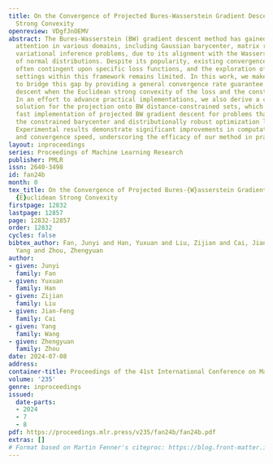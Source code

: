 ```yaml
---
title: On the Convergence of Projected Bures-Wasserstein Gradient Descent under Euclidean
  Strong Convexity
openreview: VDgfJnOEMV
abstract: The Bures-Wasserstein (BW) gradient descent method has gained considerable
  attention in various domains, including Gaussian barycenter, matrix recovery and
  variational inference problems, due to its alignment with the Wasserstein geometry
  of normal distributions. Despite its popularity, existing convergence analysis are
  often contingent upon specific loss functions, and the exploration of constrained
  settings within this framework remains limited. In this work, we make an attempt
  to bridge this gap by providing a general convergence rate guarantee for BW gradient
  descent when the Euclidean strong convexity of the loss and the constraints is assumed.
  In an effort to advance practical implementations, we also derive a closed-form
  solution for the projection onto BW distance-constrained sets, which enables the
  fast implementation of projected BW gradient descent for problems that arise in
  the constrained barycenter and distributionally robust optimization literature.
  Experimental results demonstrate significant improvements in computational efficiency
  and convergence speed, underscoring the efficacy of our method in practical scenarios.
layout: inproceedings
series: Proceedings of Machine Learning Research
publisher: PMLR
issn: 2640-3498
id: fan24b
month: 0
tex_title: On the Convergence of Projected Bures-{W}asserstein Gradient Descent under
  {E}uclidean Strong Convexity
firstpage: 12832
lastpage: 12857
page: 12832-12857
order: 12832
cycles: false
bibtex_author: Fan, Junyi and Han, Yuxuan and Liu, Zijian and Cai, Jian-Feng and Wang,
  Yang and Zhou, Zhengyuan
author:
- given: Junyi
  family: Fan
- given: Yuxuan
  family: Han
- given: Zijian
  family: Liu
- given: Jian-Feng
  family: Cai
- given: Yang
  family: Wang
- given: Zhengyuan
  family: Zhou
date: 2024-07-08
address:
container-title: Proceedings of the 41st International Conference on Machine Learning
volume: '235'
genre: inproceedings
issued:
  date-parts:
  - 2024
  - 7
  - 8
pdf: https://proceedings.mlr.press/v235/fan24b/fan24b.pdf
extras: []
# Format based on Martin Fenner's citeproc: https://blog.front-matter.io/posts/citeproc-yaml-for-bibliographies/
---
```

